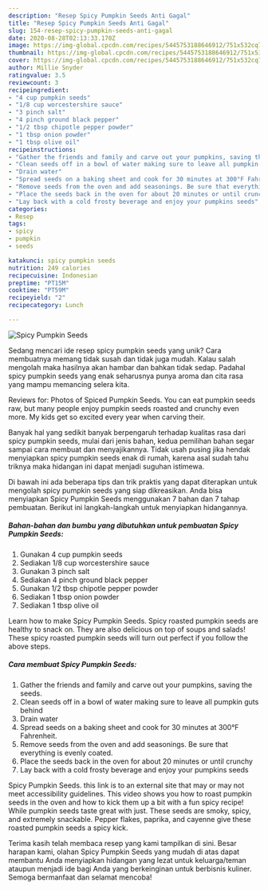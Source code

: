 ```yaml
---
description: "Resep Spicy Pumpkin Seeds Anti Gagal"
title: "Resep Spicy Pumpkin Seeds Anti Gagal"
slug: 154-resep-spicy-pumpkin-seeds-anti-gagal
date: 2020-08-28T02:13:33.170Z
image: https://img-global.cpcdn.com/recipes/5445753188646912/751x532cq70/spicy-pumpkin-seeds-recipe-main-photo.jpg
thumbnail: https://img-global.cpcdn.com/recipes/5445753188646912/751x532cq70/spicy-pumpkin-seeds-recipe-main-photo.jpg
cover: https://img-global.cpcdn.com/recipes/5445753188646912/751x532cq70/spicy-pumpkin-seeds-recipe-main-photo.jpg
author: Millie Snyder
ratingvalue: 3.5
reviewcount: 3
recipeingredient:
- "4 cup pumpkin seeds"
- "1/8 cup worcestershire sauce"
- "3 pinch salt"
- "4 pinch ground black pepper"
- "1/2 tbsp chipotle pepper powder"
- "1 tbsp onion powder"
- "1 tbsp olive oil"
recipeinstructions:
- "Gather the friends and family and carve out your pumpkins, saving the seeds."
- "Clean seeds off in a bowl of water making sure to leave all pumpkin guts behind"
- "Drain water"
- "Spread seeds on a baking sheet and cook for 30 minutes at 300°F Fahrenheit."
- "Remove seeds from the oven and add seasonings. Be sure that everything is evenly coated."
- "Place the seeds back in the oven for about 20 minutes or until crunchy"
- "Lay back with a cold frosty beverage and enjoy your pumpkins seeds"
categories:
- Resep
tags:
- spicy
- pumpkin
- seeds

katakunci: spicy pumpkin seeds 
nutrition: 249 calories
recipecuisine: Indonesian
preptime: "PT15M"
cooktime: "PT59M"
recipeyield: "2"
recipecategory: Lunch

---
```



![Spicy Pumpkin Seeds](https://img-global.cpcdn.com/recipes/5445753188646912/751x532cq70/spicy-pumpkin-seeds-recipe-main-photo.jpg)

Sedang mencari ide resep spicy pumpkin seeds yang unik? Cara membuatnya memang tidak susah dan tidak juga mudah. Kalau salah mengolah maka hasilnya akan hambar dan bahkan tidak sedap. Padahal spicy pumpkin seeds yang enak seharusnya punya aroma dan cita rasa yang mampu memancing selera kita.

Reviews for: Photos of Spiced Pumpkin Seeds. You can eat pumpkin seeds raw, but many people enjoy pumpkin seeds roasted and crunchy even more. My kids get so excited every year when carving their.

Banyak hal yang sedikit banyak berpengaruh terhadap kualitas rasa dari spicy pumpkin seeds, mulai dari jenis bahan, kedua pemilihan bahan segar sampai cara membuat dan menyajikannya. Tidak usah pusing jika hendak menyiapkan spicy pumpkin seeds enak di rumah, karena asal sudah tahu triknya maka hidangan ini dapat menjadi suguhan istimewa.


Di bawah ini ada beberapa tips dan trik praktis yang dapat diterapkan untuk mengolah spicy pumpkin seeds yang siap dikreasikan. Anda bisa menyiapkan Spicy Pumpkin Seeds menggunakan 7 bahan dan 7 tahap pembuatan. Berikut ini langkah-langkah untuk menyiapkan hidangannya.

<!--inarticleads1-->

##### Bahan-bahan dan bumbu yang dibutuhkan untuk pembuatan Spicy Pumpkin Seeds:

1. Gunakan 4 cup pumpkin seeds
1. Sediakan 1/8 cup worcestershire sauce
1. Gunakan 3 pinch salt
1. Sediakan 4 pinch ground black pepper
1. Gunakan 1/2 tbsp chipotle pepper powder
1. Sediakan 1 tbsp onion powder
1. Sediakan 1 tbsp olive oil


Learn how to make Spicy Pumpkin Seeds. Spicy roasted pumpkin seeds are healthy to snack on. They are also delicious on top of soups and salads! These spicy roasted pumpkin seeds will turn out perfect if you follow the above steps. 

<!--inarticleads2-->

##### Cara membuat Spicy Pumpkin Seeds:

1. Gather the friends and family and carve out your pumpkins, saving the seeds.
1. Clean seeds off in a bowl of water making sure to leave all pumpkin guts behind
1. Drain water
1. Spread seeds on a baking sheet and cook for 30 minutes at 300°F Fahrenheit.
1. Remove seeds from the oven and add seasonings. Be sure that everything is evenly coated.
1. Place the seeds back in the oven for about 20 minutes or until crunchy
1. Lay back with a cold frosty beverage and enjoy your pumpkins seeds


Spicy Pumpkin Seeds. this link is to an external site that may or may not meet accessibility guidelines. This video shows you how to roast pumpkin seeds in the oven and how to kick them up a bit with a fun spicy recipe! While pumpkin seeds taste great with just. These seeds are smoky, spicy, and extremely snackable. Pepper flakes, paprika, and cayenne give these roasted pumpkin seeds a spicy kick. 

Terima kasih telah membaca resep yang kami tampilkan di sini. Besar harapan kami, olahan Spicy Pumpkin Seeds yang mudah di atas dapat membantu Anda menyiapkan hidangan yang lezat untuk keluarga/teman ataupun menjadi ide bagi Anda yang berkeinginan untuk berbisnis kuliner. Semoga bermanfaat dan selamat mencoba!
